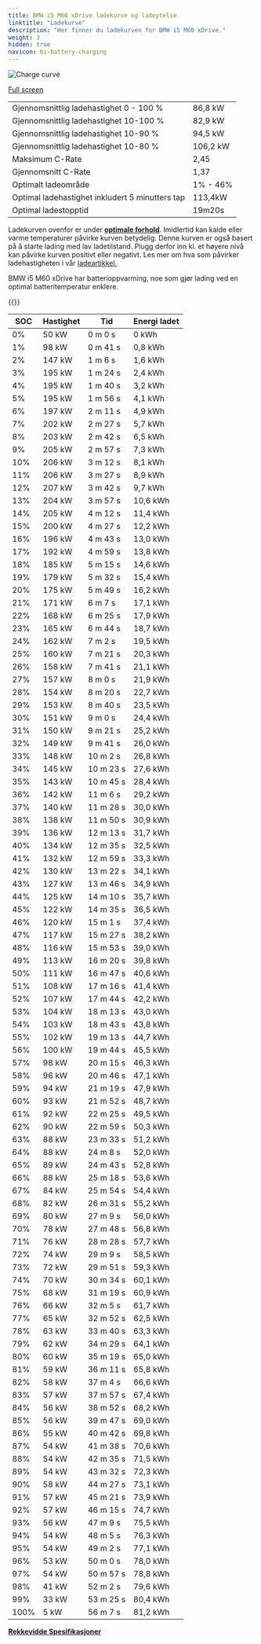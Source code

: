 ```yaml
---
title: BMW i5 M60 xDrive ladekurve og ladeytelse
linktitle: "Ladekurve"
description: "Her finner du ladekurven for BMW i5 M60 xDrive."
weight: 3
hidden: true
navicon: bi-battery-charging
---
```

<!-- markdownlint-disable MD033 -->
<img src="../chargingcurve.svg" alt="Charge curve" class="img-fluid">

[Full screen](../chargingcurve.svg)


<table class="table table-striped border">
<tbody>
<tr>
<td>Gjennomsnittlig ladehastighet 0 - 100 %</td><td>86,8 kW</td>
</tr>
<tr>
<td>Gjennomsnittlig ladehastighet 10-100 %</td><td>82,9 kW</td>
</tr>
<tr>
<td>Gjennomsnittlig ladehastighet 10-90 %</td><td>94,5 kW</td>
</tr>
<tr>
<td>Gjennomsnittlig ladehastighet 10-80 %</td><td>106,2 kW</td>
</tr>
<tr>
<td>Maksimum C-Rate</td><td>2,45</td>
</tr>
<tr>
<td>Gjennomsnitt C-Rate</td><td>1,37</td>
</tr>
<tr>
<td>Optimalt ladeområde</td><td>1% - 46%</td>
</tr>
<tr>
<td>Optimal ladehastighet inkludert 5 minutters tap</td><td>113,4kW</td>
</tr>
<tr>
<td>Optimal ladestopptid</td><td>19m20s</td>
</tr>
</tbody>
</table>


Ladekurven ovenfor er under **[optimale forhold](../../../../../technology/battery/charging/#temperatur)**. Imidlertid kan kalde eller varme temperaturer påvirke kurven betydelig. Denne kurven er også basert på å starte lading med lav ladetilstand. Plugg derfor inn kl. et høyere nivå kan påvirke kurven positivt eller negativt. Les mer om hva som påvirker ladehastigheten i vår [ladeartikkel.](../../../../../technology/battery/charging/)


BMW i5 M60 xDrive har batterioppvarming, noe som gjør lading ved en optimal batteritemperatur enklere.


{{<evkxdisplayaddarticle />}}
<table class="table table-striped border">
<thead>
<tr><th>SOC</th><th>Hastighet</th><th>Tid</th><th>Energi ladet</th></tr>
</thead>
<tbody>
<tr>
<td>0%</td><td>50 kW</td><td> 0 m 0 s </td><td>0 kWh </td>
</tr>
<tr>
<td>1%</td><td>98 kW</td><td> 0 m 41 s </td><td>0,8 kWh </td>
</tr>
<tr>
<td>2%</td><td>147 kW</td><td> 1 m 6 s </td><td>1,6 kWh </td>
</tr>
<tr>
<td>3%</td><td>195 kW</td><td> 1 m 24 s </td><td>2,4 kWh </td>
</tr>
<tr>
<td>4%</td><td>195 kW</td><td> 1 m 40 s </td><td>3,2 kWh </td>
</tr>
<tr>
<td>5%</td><td>195 kW</td><td> 1 m 56 s </td><td>4,1 kWh </td>
</tr>
<tr>
<td>6%</td><td>197 kW</td><td> 2 m 11 s </td><td>4,9 kWh </td>
</tr>
<tr>
<td>7%</td><td>202 kW</td><td> 2 m 27 s </td><td>5,7 kWh </td>
</tr>
<tr>
<td>8%</td><td>203 kW</td><td> 2 m 42 s </td><td>6,5 kWh </td>
</tr>
<tr>
<td>9%</td><td>205 kW</td><td> 2 m 57 s </td><td>7,3 kWh </td>
</tr>
<tr>
<td>10%</td><td>206 kW</td><td> 3 m 12 s </td><td>8,1 kWh </td>
</tr>
<tr>
<td>11%</td><td>206 kW</td><td> 3 m 27 s </td><td>8,9 kWh </td>
</tr>
<tr>
<td>12%</td><td>207 kW</td><td> 3 m 42 s </td><td>9,7 kWh </td>
</tr>
<tr>
<td>13%</td><td>204 kW</td><td> 3 m 57 s </td><td>10,6 kWh </td>
</tr>
<tr>
<td>14%</td><td>205 kW</td><td> 4 m 12 s </td><td>11,4 kWh </td>
</tr>
<tr>
<td>15%</td><td>200 kW</td><td> 4 m 27 s </td><td>12,2 kWh </td>
</tr>
<tr>
<td>16%</td><td>196 kW</td><td> 4 m 43 s </td><td>13,0 kWh </td>
</tr>
<tr>
<td>17%</td><td>192 kW</td><td> 4 m 59 s </td><td>13,8 kWh </td>
</tr>
<tr>
<td>18%</td><td>185 kW</td><td> 5 m 15 s </td><td>14,6 kWh </td>
</tr>
<tr>
<td>19%</td><td>179 kW</td><td> 5 m 32 s </td><td>15,4 kWh </td>
</tr>
<tr>
<td>20%</td><td>175 kW</td><td> 5 m 49 s </td><td>16,2 kWh </td>
</tr>
<tr>
<td>21%</td><td>171 kW</td><td> 6 m 7 s </td><td>17,1 kWh </td>
</tr>
<tr>
<td>22%</td><td>168 kW</td><td> 6 m 25 s </td><td>17,9 kWh </td>
</tr>
<tr>
<td>23%</td><td>165 kW</td><td> 6 m 44 s </td><td>18,7 kWh </td>
</tr>
<tr>
<td>24%</td><td>162 kW</td><td> 7 m 2 s </td><td>19,5 kWh </td>
</tr>
<tr>
<td>25%</td><td>160 kW</td><td> 7 m 21 s </td><td>20,3 kWh </td>
</tr>
<tr>
<td>26%</td><td>158 kW</td><td> 7 m 41 s </td><td>21,1 kWh </td>
</tr>
<tr>
<td>27%</td><td>157 kW</td><td> 8 m 0 s </td><td>21,9 kWh </td>
</tr>
<tr>
<td>28%</td><td>154 kW</td><td> 8 m 20 s </td><td>22,7 kWh </td>
</tr>
<tr>
<td>29%</td><td>153 kW</td><td> 8 m 40 s </td><td>23,5 kWh </td>
</tr>
<tr>
<td>30%</td><td>151 kW</td><td> 9 m 0 s </td><td>24,4 kWh </td>
</tr>
<tr>
<td>31%</td><td>150 kW</td><td> 9 m 21 s </td><td>25,2 kWh </td>
</tr>
<tr>
<td>32%</td><td>149 kW</td><td> 9 m 41 s </td><td>26,0 kWh </td>
</tr>
<tr>
<td>33%</td><td>148 kW</td><td> 10 m 2 s </td><td>26,8 kWh </td>
</tr>
<tr>
<td>34%</td><td>145 kW</td><td> 10 m 23 s </td><td>27,6 kWh </td>
</tr>
<tr>
<td>35%</td><td>143 kW</td><td> 10 m 45 s </td><td>28,4 kWh </td>
</tr>
<tr>
<td>36%</td><td>142 kW</td><td> 11 m 6 s </td><td>29,2 kWh </td>
</tr>
<tr>
<td>37%</td><td>140 kW</td><td> 11 m 28 s </td><td>30,0 kWh </td>
</tr>
<tr>
<td>38%</td><td>138 kW</td><td> 11 m 50 s </td><td>30,9 kWh </td>
</tr>
<tr>
<td>39%</td><td>136 kW</td><td> 12 m 13 s </td><td>31,7 kWh </td>
</tr>
<tr>
<td>40%</td><td>134 kW</td><td> 12 m 35 s </td><td>32,5 kWh </td>
</tr>
<tr>
<td>41%</td><td>132 kW</td><td> 12 m 59 s </td><td>33,3 kWh </td>
</tr>
<tr>
<td>42%</td><td>130 kW</td><td> 13 m 22 s </td><td>34,1 kWh </td>
</tr>
<tr>
<td>43%</td><td>127 kW</td><td> 13 m 46 s </td><td>34,9 kWh </td>
</tr>
<tr>
<td>44%</td><td>125 kW</td><td> 14 m 10 s </td><td>35,7 kWh </td>
</tr>
<tr>
<td>45%</td><td>122 kW</td><td> 14 m 35 s </td><td>36,5 kWh </td>
</tr>
<tr>
<td>46%</td><td>120 kW</td><td> 15 m 1 s </td><td>37,4 kWh </td>
</tr>
<tr>
<td>47%</td><td>117 kW</td><td> 15 m 27 s </td><td>38,2 kWh </td>
</tr>
<tr>
<td>48%</td><td>116 kW</td><td> 15 m 53 s </td><td>39,0 kWh </td>
</tr>
<tr>
<td>49%</td><td>113 kW</td><td> 16 m 20 s </td><td>39,8 kWh </td>
</tr>
<tr>
<td>50%</td><td>111 kW</td><td> 16 m 47 s </td><td>40,6 kWh </td>
</tr>
<tr>
<td>51%</td><td>108 kW</td><td> 17 m 16 s </td><td>41,4 kWh </td>
</tr>
<tr>
<td>52%</td><td>107 kW</td><td> 17 m 44 s </td><td>42,2 kWh </td>
</tr>
<tr>
<td>53%</td><td>104 kW</td><td> 18 m 13 s </td><td>43,0 kWh </td>
</tr>
<tr>
<td>54%</td><td>103 kW</td><td> 18 m 43 s </td><td>43,8 kWh </td>
</tr>
<tr>
<td>55%</td><td>102 kW</td><td> 19 m 13 s </td><td>44,7 kWh </td>
</tr>
<tr>
<td>56%</td><td>100 kW</td><td> 19 m 44 s </td><td>45,5 kWh </td>
</tr>
<tr>
<td>57%</td><td>98 kW</td><td> 20 m 15 s </td><td>46,3 kWh </td>
</tr>
<tr>
<td>58%</td><td>96 kW</td><td> 20 m 46 s </td><td>47,1 kWh </td>
</tr>
<tr>
<td>59%</td><td>94 kW</td><td> 21 m 19 s </td><td>47,9 kWh </td>
</tr>
<tr>
<td>60%</td><td>93 kW</td><td> 21 m 52 s </td><td>48,7 kWh </td>
</tr>
<tr>
<td>61%</td><td>92 kW</td><td> 22 m 25 s </td><td>49,5 kWh </td>
</tr>
<tr>
<td>62%</td><td>90 kW</td><td> 22 m 59 s </td><td>50,3 kWh </td>
</tr>
<tr>
<td>63%</td><td>88 kW</td><td> 23 m 33 s </td><td>51,2 kWh </td>
</tr>
<tr>
<td>64%</td><td>88 kW</td><td> 24 m 8 s </td><td>52,0 kWh </td>
</tr>
<tr>
<td>65%</td><td>89 kW</td><td> 24 m 43 s </td><td>52,8 kWh </td>
</tr>
<tr>
<td>66%</td><td>88 kW</td><td> 25 m 18 s </td><td>53,6 kWh </td>
</tr>
<tr>
<td>67%</td><td>84 kW</td><td> 25 m 54 s </td><td>54,4 kWh </td>
</tr>
<tr>
<td>68%</td><td>82 kW</td><td> 26 m 31 s </td><td>55,2 kWh </td>
</tr>
<tr>
<td>69%</td><td>80 kW</td><td> 27 m 9 s </td><td>56,0 kWh </td>
</tr>
<tr>
<td>70%</td><td>78 kW</td><td> 27 m 48 s </td><td>56,8 kWh </td>
</tr>
<tr>
<td>71%</td><td>76 kW</td><td> 28 m 28 s </td><td>57,7 kWh </td>
</tr>
<tr>
<td>72%</td><td>74 kW</td><td> 29 m 9 s </td><td>58,5 kWh </td>
</tr>
<tr>
<td>73%</td><td>72 kW</td><td> 29 m 51 s </td><td>59,3 kWh </td>
</tr>
<tr>
<td>74%</td><td>70 kW</td><td> 30 m 34 s </td><td>60,1 kWh </td>
</tr>
<tr>
<td>75%</td><td>68 kW</td><td> 31 m 19 s </td><td>60,9 kWh </td>
</tr>
<tr>
<td>76%</td><td>66 kW</td><td> 32 m 5 s </td><td>61,7 kWh </td>
</tr>
<tr>
<td>77%</td><td>65 kW</td><td> 32 m 52 s </td><td>62,5 kWh </td>
</tr>
<tr>
<td>78%</td><td>63 kW</td><td> 33 m 40 s </td><td>63,3 kWh </td>
</tr>
<tr>
<td>79%</td><td>62 kW</td><td> 34 m 29 s </td><td>64,1 kWh </td>
</tr>
<tr>
<td>80%</td><td>60 kW</td><td> 35 m 19 s </td><td>65,0 kWh </td>
</tr>
<tr>
<td>81%</td><td>59 kW</td><td> 36 m 11 s </td><td>65,8 kWh </td>
</tr>
<tr>
<td>82%</td><td>58 kW</td><td> 37 m 4 s </td><td>66,6 kWh </td>
</tr>
<tr>
<td>83%</td><td>57 kW</td><td> 37 m 57 s </td><td>67,4 kWh </td>
</tr>
<tr>
<td>84%</td><td>56 kW</td><td> 38 m 52 s </td><td>68,2 kWh </td>
</tr>
<tr>
<td>85%</td><td>56 kW</td><td> 39 m 47 s </td><td>69,0 kWh </td>
</tr>
<tr>
<td>86%</td><td>55 kW</td><td> 40 m 42 s </td><td>69,8 kWh </td>
</tr>
<tr>
<td>87%</td><td>54 kW</td><td> 41 m 38 s </td><td>70,6 kWh </td>
</tr>
<tr>
<td>88%</td><td>54 kW</td><td> 42 m 35 s </td><td>71,5 kWh </td>
</tr>
<tr>
<td>89%</td><td>54 kW</td><td> 43 m 32 s </td><td>72,3 kWh </td>
</tr>
<tr>
<td>90%</td><td>58 kW</td><td> 44 m 27 s </td><td>73,1 kWh </td>
</tr>
<tr>
<td>91%</td><td>57 kW</td><td> 45 m 21 s </td><td>73,9 kWh </td>
</tr>
<tr>
<td>92%</td><td>57 kW</td><td> 46 m 15 s </td><td>74,7 kWh </td>
</tr>
<tr>
<td>93%</td><td>56 kW</td><td> 47 m 9 s </td><td>75,5 kWh </td>
</tr>
<tr>
<td>94%</td><td>54 kW</td><td> 48 m 5 s </td><td>76,3 kWh </td>
</tr>
<tr>
<td>95%</td><td>54 kW</td><td> 49 m 2 s </td><td>77,1 kWh </td>
</tr>
<tr>
<td>96%</td><td>53 kW</td><td> 50 m 0 s </td><td>78,0 kWh </td>
</tr>
<tr>
<td>97%</td><td>54 kW</td><td> 50 m 57 s </td><td>78,8 kWh </td>
</tr>
<tr>
<td>98%</td><td>41 kW</td><td> 52 m 2 s </td><td>79,6 kWh </td>
</tr>
<tr>
<td>99%</td><td>33 kW</td><td> 53 m 25 s </td><td>80,4 kWh </td>
</tr>
<tr>
<td>100%</td><td>5 kW</td><td> 56 m 7 s </td><td>81,2 kWh </td>
</tr>
</tbody>
</table>

<div class="mt-3 mb-3">
<a href="../rangeandconsumption/" class="text-decoration-none text-black">
<strong><i class="bi-arrow-left"></i> Rekkevidde </strong>
</a>
<a href="../specifications/" class="text-decoration-none text-black float-end">
<strong>Spesifikasjoner <i class="bi-arrow-right"></i></strong>
</a>
</div>
